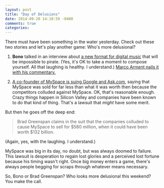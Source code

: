 ```yaml
---
layout: post
title: "Day of Delusions"
date: 2014-09-20 14:10:59 -0400
comments: true
categories: 
---
```

There must have been something in the water yesterday.  Check out these two stories and let's play another game: Who's more delusional?

1. **Bono** talked in an interview about [a new format for digital music](http://time.com/3393297/u2-apple-new-digital-format/) that will be impossible to pirate.  (Yes, it's OK to take a moment to compose yourself.  All that laughing is healthy.  I understand.)  [Marco Arment nails it with his commentary.](http://www.marco.org/2014/09/18/thoughts-on-music-formats)


2. [A co-founder of MySpace is suing Google and Ask.com](https://www.competitionpolicyinternational.com/us-ex-myspace-owner-sues-google-ask-com/), saying that MySpace was sold for far less than what it was worth then because the competitors colluded against MySpace.  OK, that's reasonable enough.  Crazy things happen in Silicon Valley and companies have been known to do that kind of thing.  That's a lawsuit that *might* have some merit.

But then he goes off the deep end:

<BLOCKQUOTE> Brad Greenspan claims in the suit that the companies colluded to cause MySpace to sell for $580 million, when it could have been worth $132 billion.</BLOCKQUOTE>

(Again, yes, with the laughing.  I understand.)

MySpace was big in its day, no doubt, but was always doomed to failure.  This lawsuit is desperation to regain lost glories and a perceived lost fortune because his timing wasn't right. Once big money enters a game, there's always people begging for scraps through whatever means necessary.

So, Bono or Brad Greenspan?  Who looks more delusional this weekend? You make the call.